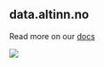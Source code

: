 ## data.altinn.no

Read more on our [docs](https://docs.data.altinn.no)

![](https://images.fineartamerica.com/images/artworkimages/mediumlarge/1/cat-riding-dinosaur-with-pancakes-and-milkshake-random-galaxy.jpg)
